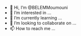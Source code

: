 - 👋 Hi, I’m @BELEMMoumouni
- 👀 I’m interested in ...
- 🌱 I’m currently learning ...
- 💞️ I’m looking to collaborate on ...
- 📫 How to reach me ...

<!---
BELEMMoumouni/BELEMMoumouni is a ✨ special ✨ repository because its `README.md` (this file) appears on your GitHub profile.
You can click the Preview link to take a look at your changes.
--->
